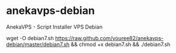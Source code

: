 # anekavps-debian
AnekaVPS - Script Installer VPS Debian

wget -O debian7.sh https://raw.github.com/youree82/anekavps-debian/master/debian7.sh && chmod +x debian7.sh && ./debian7.sh
